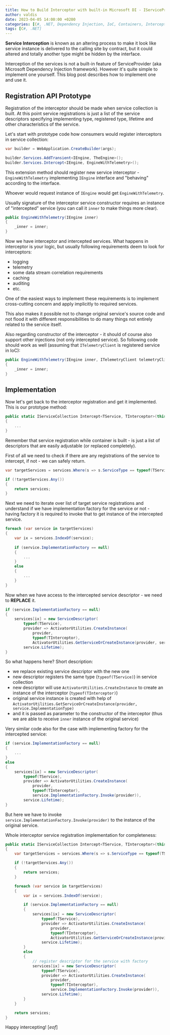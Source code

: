 ```yaml
---
title: How to Build Interceptor with built-in Microsoft DI - IServiceProvider
author: valdis
date: 2023-04-05 14:00:00 +0200
categories: [C#, .NET, Dependency Injection, IoC, Containers, Interceptor]
tags: [C#, .NET]
---
```


**Service Interception** is known as an altering process to make it look like service instance is delivered to the calling site by contract, but it could altered and totally another type might be hidden by the interface.

Interception of the services is not a built-in feature of ServiceProvider (aka Microsoft Dependency Injection framework).
However it's quite simple to implement one yourself. This blog post describes how to implement one and use it.

## Registration API Prototype
Registration of the interceptor should be made when service collection is built. At this point service registrations is just a list of the service descriptors specifying implementing type, registered type, lifetime and other characteristics of the service.

Let's start with prototype code how consumers would register interceptors in service collection:

```csharp
var builder = WebApplication.CreateBuilder(args);

builder.Services.AddTransient<IEngine, TheEngine>();
builder.Services.Intercept<IEngine, EngineWithTelemetry>();
```

This extension method should register new service interceptor - `EngineWithTelemetry` implementing `IEngine` interface and "behaving" according to the interface.

Whoever would request instance of `IEngine` would get `EngineWithTelemetry`.

Usually signature of the interceptor service constructor requires an instance of "intercepted" service (you can call it `inner` to make things more clear).

```csharp
public EngineWithTelemetry(IEngine inner)
{
    _inner = inner;
}
```

Now we have interceptor and intercepted services. What happens in interceptor is your logic, but usually following requirements deem to look for interceptors:

* logging
* telemetry
* some data stream correlation requirements
* caching
* auditing
* etc.

One of the easiest ways to implement these requirements is to implement cross-cutting concern and apply implicitly to required services.

This also makes it possible not to change original service's source code and not flood it with different responsibilities to do many things not entirely related to the service itself.

Also regarding constructor of the interceptor - it should of course also support other injections (not only intercepted service). So following code should work as well (assuming that `ITelemetryClient` is registered service in IoC):

```csharp
public EngineWithTelemetry(IEngine inner, ITelemetryClient telemetryClient)
{
    _inner = inner;
}
```

## Implementation
Now let's get back to the interceptor registration and get it implemented. 
This is our prototype method:

```csharp
public static IServiceCollection Intercept<TService, TInterceptor>(this IServiceCollection services)
{
    ...
}
```

Remember that service registration while container is built - is just a list of descriptors that are easily adjustable (or replaced completely).

First of all we need to check if there are any registrations of the service to intercept, if not - we can safely return.

```csharp
var targetServices = services.Where(s => s.ServiceType == typeof(TService)).ToList();

if (!targetServices.Any())
{
    return services;
}
```

Next we need to iterate over list of target service registrations and understand if we have implementation factory for the service or not - having factory it is required to invoke that to get instance of the intercepted service.

```csharp
foreach (var service in targetServices)
{
    var ix = services.IndexOf(service);
    
    if (service.ImplementationFactory == null)
    {
        ...
    }
    else
    {
        ...
    }
}
```

Now when we have access to the intercepted service descriptor - we need to **REPLACE** it.

```csharp
if (service.ImplementationFactory == null)
{
    services[ix] = new ServiceDescriptor(
        typeof(TService),
        provider => ActivatorUtilities.CreateInstance(
            provider,
            typeof(TInterceptor),
            ActivatorUtilities.GetServiceOrCreateInstance(provider, service.ImplementationType)),
        service.Lifetime);
}
```

So what happens here? Short description:

* we replace existing service descriptor with the new one
* new descriptor registers the same type (`typeof(TService)`) in service collection
* new descriptor will use `ActivatorUtilities.CreateInstance` to create an instance of the interceptor (`typeof(TInterceptor)`)
* original service instance is created with help of `ActivatorUtilities.GetServiceOrCreateInstance(provider, service.ImplementationType)`
* and it is passed as parameter to the constructor of the interceptor (thus we are able to receive `inner` instance of the original service)

Very similar code also for the case with implementing factory for the intercepted service:

```csharp
if (service.ImplementationFactory == null)
{
    ...
}
else
{
    services[ix] = new ServiceDescriptor(
        typeof(TService),
        provider => ActivatorUtilities.CreateInstance(
            provider,
            typeof(TInterceptor),
            service.ImplementationFactory.Invoke(provider)),
        service.Lifetime);
}
```

But here we have to invoke `service.ImplementationFactory.Invoke(provider)` to the instance of the original service.

Whole interceptor service registration implementation for completeness:

```csharp
public static IServiceCollection Intercept<TService, TInterceptor>(this IServiceCollection services)
{
    var targetServices = services.Where(s => s.ServiceType == typeof(TService)).ToList();

    if (!targetServices.Any())
    {
        return services;
    }

    foreach (var service in targetServices)
    {
        var ix = services.IndexOf(service);

        if (service.ImplementationFactory == null)
        {
            services[ix] = new ServiceDescriptor(
                typeof(TService),
                provider => ActivatorUtilities.CreateInstance(
                    provider,
                    typeof(TInterceptor),
                    ActivatorUtilities.GetServiceOrCreateInstance(provider, service.ImplementationType)),
                service.Lifetime);
        }
        else
        {
            // register descriptor for the service with factory
            services[ix] = new ServiceDescriptor(
                typeof(TService),
                provider => ActivatorUtilities.CreateInstance(
                    provider,
                    typeof(TInterceptor),
                    service.ImplementationFactory.Invoke(provider)),
                service.Lifetime);
        }
    }

    return services;
}
```


Happy intercepting!
[*eof*]
